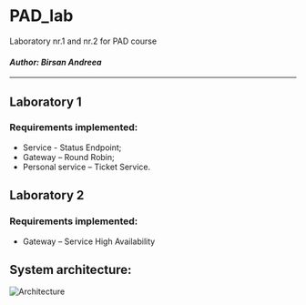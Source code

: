 # PAD_lab
Laboratory nr.1 and nr.2 for PAD course

#### _Author: Birsan Andreea_

----

## Laboratory 1
### Requirements implemented:

* Service - Status Endpoint; 
* Gateway – Round Robin;
* Personal service – Ticket Service.

## Laboratory 2
### Requirements implemented:

* Gateway – Service High Availability

## System architecture:
![Architecture](https://user-images.githubusercontent.com/70898955/225134317-3142aed0-b8e7-49da-a363-df428f68ab23.png)
